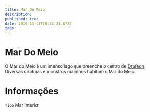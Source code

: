 ```yaml
---
title: Mar Do Meio
description: 
published: true
date: 2019-11-11T16:33:21.673Z
tags: 
---
```


<!-- SUBTITLE: Visão geral sobre Mar Do Meio -->

# Mar Do Meio
O Mar do Meio é um imenso lago que preenche o centro de [Drafeon](/lugares/plano-material/drafeon#drafeon). Diversas criaturas e monstros marinhos habitam o Mar do Meio.

# Informações
`Tipo` Mar Interior



